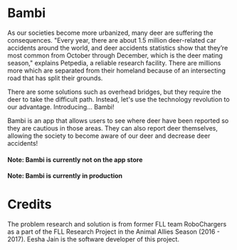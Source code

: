 # Bambi
As our societies become more urbanized, many deer are suffering the consequences. "Every year, there are about 1.5 million deer-related car accidents around the world, and deer accidents statistics show that they’re most common from October through December, which is the deer mating season," explains Petpedia, a reliable research facility. There are millions more which are separated from their homeland because of an intersecting road that has split their grounds.

There are some solutions such as overhead bridges, but they require the deer to take the difficult path. Instead, let's use the technology revolution to our advantage. Introducing... Bambi!

Bambi is an app that allows users to see where deer have been reported so they are cautious in those areas. They can also report deer themselves, allowing the society to become aware of our deer and decrease deer accidents!

#### Note: Bambi is currently not on the app store
#### Note: Bambi is currently in production

# Credits
The problem research and solution is from former FLL team RoboChargers as a part of the FLL Research Project in the Animal Allies Season (2016 - 2017).
Eesha Jain is the software developer of this project.
